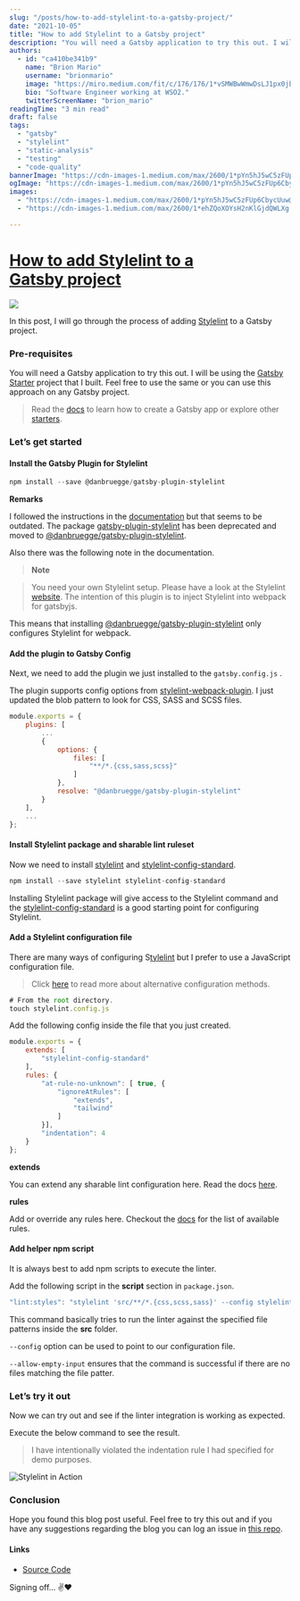 ```yaml
---
slug: "/posts/how-to-add-stylelint-to-a-gatsby-project/"
date: "2021-10-05"
title: "How to add Stylelint to a Gatsby project"
description: "You will need a Gatsby application to try this out. I will be using the Gatsby Starter project that I built. Feel free to use the same or you can use this approach on any Gatsby project. I followed…"
authors:
  - id: "ca410be341b9"
    name: "Brion Mario"
    username: "brionmario"
    image: "https://miro.medium.com/fit/c/176/176/1*vSMWBwWmwDsLJ1px0jb07g.jpeg"
    bio: "Software Engineer working at WSO2."
    twitterScreenName: "brion_mario"
readingTime: "3 min read"
draft: false
tags:
  - "gatsby"
  - "stylelint"
  - "static-analysis"
  - "testing"
  - "code-quality"
bannerImage: "https://cdn-images-1.medium.com/max/2600/1*pYn5hJ5wC5zFUp6CbycUuw@2x.png"
ogImage: "https://cdn-images-1.medium.com/max/2600/1*pYn5hJ5wC5zFUp6CbycUuw@2x.png"
images:
  - "https://cdn-images-1.medium.com/max/2600/1*pYn5hJ5wC5zFUp6CbycUuw@2x.png"
  - "https://cdn-images-1.medium.com/max/2600/1*ehZQoXOYsH2nKlGjdQWLXg.png"

---
```


# [How to add Stylelint to a Gatsby project](https://medium.com/p/156004013f36/edit?source=your_stories_page-------------------------------------)

![](https://cdn-images-1.medium.com/max/800/1*pYn5hJ5wC5zFUp6CbycUuw@2x.png)

In this post, I will go through the process of adding [Stylelint](https://stylelint.io/) to a Gatsby project.

### Pre-requisites

You will need a Gatsby application to try this out. I will be using the [Gatsby Starter](https://github.com/brionmario/gatsby-starter) project that I built. Feel free to use the same or you can use this approach on any Gatsby project.

> Read the [docs](https://www.gatsbyjs.com/docs/quick-start/) to learn how to create a Gatsby app or explore other [starters](https://www.gatsbyjs.com/starters/?).

### Let’s get started

#### Install the Gatsby Plugin for Stylelint

```js
npm install --save @danbruegge/gatsby-plugin-stylelint
```

**Remarks**

I followed the instructions in the [documentation](https://www.gatsbyjs.com/plugins/gatsby-plugin-stylelint/) but that seems to be outdated. The package [gatsby-plugin-stylelint](https://www.npmjs.com/package/gatsby-plugin-stylelint) has been deprecated and moved to [@danbruegge/gatsby-plugin-stylelint](https://www.npmjs.com/package/@danbruegge/gatsby-plugin-stylelint).

Also there was the following note in the documentation.

> **Note**

> You need your own Stylelint setup. Please have a look at the Stylelint [website](https://stylelint.io/). The intention of this plugin is to inject Stylelint into webpack for gatsbyjs.

This means that installing [@danbruegge/gatsby-plugin-stylelint](https://www.npmjs.com/package/@danbruegge/gatsby-plugin-stylelint) only configures Stylelint for webpack.

#### Add the plugin to Gatsby Config

Next, we need to add the plugin we just installed to the `gatsby.config.js` .

The plugin supports config options from [stylelint-webpack-plugin](https://github.com/webpack-contrib/stylelint-webpack-plugin#options). I just updated the blob pattern to look for CSS, SASS and SCSS files.

```js
module.exports = {
    plugins: [
        ...
        {
            options: {
                files: [
                    "**/*.{css,sass,scss}"
                ]
            },
            resolve: "@danbruegge/gatsby-plugin-stylelint"
        }
    ],
    ...
};
```

#### **Install Stylelint package and sharable lint ruleset**

Now we need to install [stylelint](https://www.npmjs.com/package/stylelint) and [stylelint-config-standard](https://www.npmjs.com/package/stylelint-config-standard).

```js
npm install --save stylelint stylelint-config-standard
```

Installing Stylelint package will give access to the Stylelint command and the [stylelint-config-standard](https://www.npmjs.com/package/stylelint-config-standard) is a good starting point for configuring Stylelint.

#### Add a Stylelint configuration file

There are many ways of configuring S[tylelint](https://www.npmjs.com/package/stylelint) but I prefer to use a JavaScript configuration file.

> Click [here](https://stylelint.io/user-guide/configure) to read more about alternative configuration methods.

```js
# From the root directory.  
touch stylelint.config.js
```

Add the following config inside the file that you just created.

```js
module.exports = {
    extends: [
        "stylelint-config-standard"
    ],
    rules: {
        "at-rule-no-unknown": [ true, {
            "ignoreAtRules": [
                "extends",
                "tailwind"
            ]
        }],
        "indentation": 4
    }
};
```

**extends**

You can extend any sharable lint configuration here. Read the docs [here](https://stylelint.io/user-guide/configure#extends).

**rules**

Add or override any rules here. Checkout the [docs](https://stylelint.io/user-guide/rules/list) for the list of available rules.

#### Add helper npm script

It is always best to add npm scripts to execute the linter.

Add the following script in the **script** section in `package.json`.

```js
"lint:styles": "stylelint 'src/**/*.{css,scss,sass}' --config stylelint.config.js --allow-empty-input",
```

This command basically tries to run the linter against the specified file patterns inside the **src** folder.

`--config` option can be used to point to our configuration file.

`--allow-empty-input` ensures that the command is successful if there are no files matching the file patter.

### Let’s try it out

Now we can try out and see if the linter integration is working as expected.

Execute the below command to see the result.

> I have intentionally violated the indentation rule I had specified for demo purposes.

![Stylelint in Action](https://cdn-images-1.medium.com/max/800/1*ehZQoXOYsH2nKlGjdQWLXg.png)

### Conclusion

Hope you found this blog post useful. Feel free to try this out and if you have any suggestions regarding the blog you can log an issue in [this repo](https://github.com/brionmario/blog-resources/issues).

#### Links

*   [Source Code](https://github.com/brionmario/gatsby-starter/tree/init-stylelint)

Signing off… ✌️❤️
